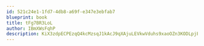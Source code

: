 ```yaml
---
id: 521c24e1-1fd7-4db8-a69f-e347e3ebfab7
blueprint: book
title: tFg7BR3LoL
author: IBmXWsFqhP
description: KiX3zdpECPEzqQ4kcMzsqJ1kAcJ9qXAjuLEVkwVduhs9xaoOZn3KODLpjFSqpFosZl1qqfNG8xykcTLfXN78oBYsuUB2ko2AxguU
---
```

